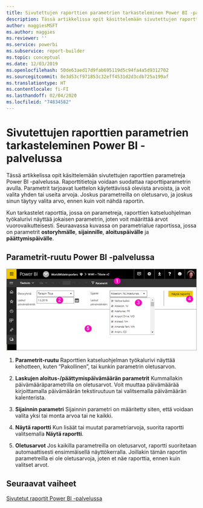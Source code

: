 ```yaml
---
title: Sivutettujen raporttien parametrien tarkasteleminen Power BI -palvelussa
description: Tässä artikkelissa opit käsittelemään sivutettujen raporttien parametreja Power BI -palvelussa.
author: maggiesMSFT
ms.author: maggies
ms.reviewer: ''
ms.service: powerbi
ms.subservice: report-builder
ms.topic: conceptual
ms.date: 12/03/2019
ms.openlocfilehash: 50de63aed17d9fab695119d5c94fa4a5d9312702
ms.sourcegitcommit: 8e3d53cf971853c32eff4531d2d3cdb725a199af
ms.translationtype: HT
ms.contentlocale: fi-FI
ms.lasthandoff: 02/04/2020
ms.locfileid: "74834582"
---
```

# <a name="view-parameters-for-paginated-reports-in-the-power-bi-service"></a>Sivutettujen raporttien parametrien tarkasteleminen Power BI -palvelussa

Tässä artikkelissa opit käsittelemään sivutettujen raporttien parametreja Power BI -palvelussa.  Raporttitietoja voidaan suodattaa raporttiparametrin avulla. Parametrit tarjoavat luettelon käytettävissä olevista arvoista, ja voit valita yhden tai useita arvoja. Joskus parametreilla on oletusarvo, ja joskus sinun täytyy valita arvo, ennen kuin voit nähdä raportin.  

Kun tarkastelet raporttia, jossa on parametreja, raporttien katseluohjelman työkalurivi näyttää jokaisen parametrin, joten voit määrittää arvot vuorovaikutteisesti. Seuraavassa kuvassa on parametrialue raportissa, jossa on parametrit **ostoryhmälle**, **sijainnille**, **aloituspäivälle** ja **päättymispäivälle**.  

## <a name="parameters-pane-in-the-power-bi-service"></a>Parametrit-ruutu Power BI -palvelussa

![Parametreja sisältävän sivutetun raportin tarkasteleminen](media/paginated-reports-view-parameters/power-bi-paginated-view-parameters.png)
  
1.  **Parametrit-ruutu** Raporttien katseluohjelman työkalurivi näyttää kehotteen, kuten ”Pakollinen”, tai kunkin parametrin oletusarvon.    
  
2.  **Laskujen aloitus-/päättymispäivämäärän parametrit** Kummallakin päivämääräparametrilla on oletusarvot. Voit muuttaa päivämäärää kirjoittamalla päivämäärän tekstiruutuun tai valitsemalla päivämäärän kalenterista.  
  
3.  **Sijainnin parametri** Sijainnin parametri on määritetty siten, että voidaan valita yksi tai monta arvoa tai ne kaikki. 
  
4.  **Näytä raportti** Kun lisäät tai muutat parametriarvoja, suorita raportti valitsemalla **Näytä raportti**. 

5. **Oletusarvot** Jos kaikilla parametreilla on oletusarvot, raportti suoritetaan automaattisesti ensimmäisellä näyttökerralla. Joillakin tämän raportin parametreilla ei ole oletusarvoja, joten et näe raporttia, ennen kuin valitset arvot.  

## <a name="next-steps"></a>Seuraavat vaiheet

[Sivutetut raportit Power BI -palvelussa](end-user-paginated-report.md)
